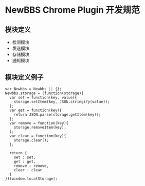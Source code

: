 NewBBS Chrome Plugin 开发规范
=============================

模块定义
-----------------------------
* 检测模块
* 发送模块
* 存储模块
* 通知模块

模块定义例子
-----------------------------
	
	var Newbbs = Newbbs || {};
	Newbbs.storage = (function(storage){
	  var set = function(key, value){
	    storage.setItem(key, JSON.stringify(value));
	  };
	  var get = function(key){
	    return JSON.parse(storage.getItem(key));
	  };
	  var remove = function(key){
	    storage.removeItem(key);
	  };
	  var clear = function(key){
	    storage.clear();
	  };
	  
	  return {
	    set : set,
	    get : get,
	    remove : remove,
	    clear : clear
	  }
	})(window.localStorage);
	
